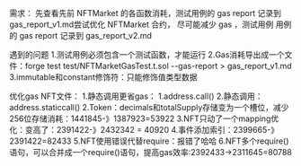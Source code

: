需求：
    先查看先前 NFTMarket 的各函数消耗，测试用例的 gas report 记录到 gas_report_v1.md尝试优化 NFTMarket 合约，
        尽可能减少 gas ，测试用例 用例的 gas report 记录到 gas_report_v2.md

遇到的问题
    1.测试用例必须包含一个测试函数，才能运行
    2.Gas消耗导出成一个文件：forge test test/NFTMarketGasTest.t.sol --gas-report > gas_report_v1.md
    3.immutable和constant修饰符：只能修饰值类型数据

优化gas
    NFT文件：
        1.静态调用更省gas：
          1.address.call()
          2.静态调用：address.staticcall()
        2.Token：decimals和totalSupply存储变为一个槽位，减少256位存储消耗：1441845-》1387923=53922
        3.NFT只动了一个mapping优化：变高了：2391422-》2432342 = 40920
        4.事件添加索引：2399665-》2391422=82433
        5.NFT使用错误代替require：报错了哈哈
        6.NFT多个require()语句，可以合并成一个require()语句，提高gas效率:2392433->2311645=80788




